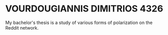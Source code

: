 # VOURDOUGIANNIS DIMITRIOS 4326

My bachelor's thesis is a study of various forms of polarization on the Reddit network.
